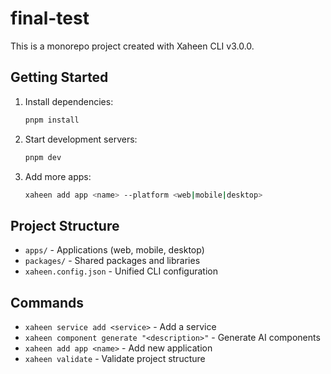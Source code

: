 # final-test

This is a monorepo project created with Xaheen CLI v3.0.0.

## Getting Started

1. Install dependencies:
   ```bash
   pnpm install
   ```

2. Start development servers:
   ```bash
   pnpm dev
   ```

3. Add more apps:
   ```bash
   xaheen add app <name> --platform <web|mobile|desktop>
   ```

## Project Structure

- `apps/` - Applications (web, mobile, desktop)
- `packages/` - Shared packages and libraries
- `xaheen.config.json` - Unified CLI configuration

## Commands

- `xaheen service add <service>` - Add a service
- `xaheen component generate "<description>"` - Generate AI components
- `xaheen add app <name>` - Add new application
- `xaheen validate` - Validate project structure

